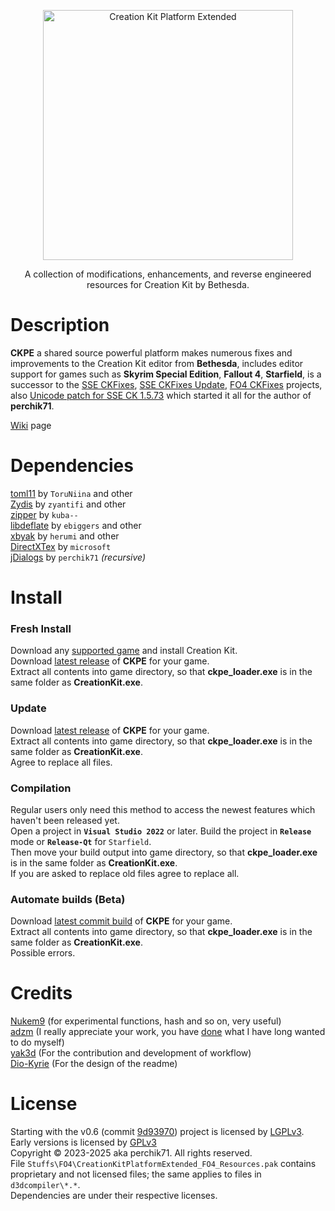 <p align="center">
  <img src="https://github.com/Perchik71/Creation-Kit-Platform-Extended/blob/master/Resources/logo.png" alt="Creation Kit Platform Extended" border="0" width="400px">
</p>
<p align="center">
  A collection of modifications, enhancements, and reverse engineered resources for Creation Kit by Bethesda.
</p>

# Description
**CKPE** a shared source powerful platform makes numerous fixes and improvements to the Creation Kit editor from **Bethesda**, includes editor support for games such as **Skyrim Special Edition**, **Fallout 4**, **Starfield**, is a successor to the [SSE CKFixes](https://github.com/Nukem9/skyrimse-test), [SSE CKFixes Update](https://github.com/Perchik71/SkyrimSETest), [FO4 CKFixes](https://github.com/Perchik71/Fallout4Test) projects, also [Unicode patch for SSE CK 1.5.73](https://github.com/Perchik71/usse_test) which started it all for the author of **perchik71**.  

[Wiki](https://github.com/Perchik71/Creation-Kit-Platform-Extended/wiki) page  

# Dependencies
[toml11](https://github.com/ToruNiina/toml11) by `ToruNiina` and other  
[Zydis](https://github.com/zyantific/zydis.git) by `zyantifi` and other  
[zipper](https://github.com/kuba--/zip.git) by `kuba--`  
[libdeflate](https://github.com/ebiggers/libdeflate.git) by `ebiggers` and other  
[xbyak](https://github.com/herumi/xbyak.git) by `herumi` and other    
[DirectXTex](https://github.com/microsoft/DirectXTex.git) by `microsoft`  
[jDialogs](https://github.com/Perchik71/jDialogs.git) by `perchik71` *(recursive)*

# Install
### Fresh Install
Download any [supported game](https://github.com/Perchik71/Creation-Kit-Platform-Extended/wiki#brief) and install Creation Kit.  
Download [latest release](https://github.com/Perchik71/Creation-Kit-Platform-Extended/releases) of **CKPE** for your game.  
Extract all contents into game directory, so that **ckpe_loader.exe** is in the same folder as **CreationKit.exe**.
### Update
Download [latest release](https://github.com/Perchik71/Creation-Kit-Platform-Extended/releases) of **CKPE** for your game.  
Extract all contents into game directory, so that **ckpe_loader.exe** is in the same folder as **CreationKit.exe**.  
Agree to replace all files.
### Compilation
Regular users only need this method to access the newest features which haven't been released yet.  
Open a project in **`Visual Studio 2022`** or later. Build the project in **`Release`** mode or **`Release-Qt`** for `Starfield`.  
Then move your build output into game directory, so that **ckpe_loader.exe** is in the same folder as **CreationKit.exe**.  
If you are asked to replace old files agree to replace all.
### Automate builds (Beta)
Download [latest commit build](https://github.com/Perchik71/Creation-Kit-Platform-Extended/actions) of **CKPE** for your game.  
Extract all contents into game directory, so that **ckpe_loader.exe** is in the same folder as **CreationKit.exe**.  
Possible errors.

# Credits
[Nukem9](https://github.com/Nukem9) (for experimental functions, hash and so on, very useful)  
[adzm](https://github.com/adzm) (I really appreciate your work, you have [done](https://github.com/adzm/win32-custom-menubar-aero-theme) what I have long wanted to do myself)  
[yak3d](https://github.com/yak3d) (For the contribution and development of workflow)  
[Dio-Kyrie](https://github.com/Dio-Kyrie) (For the design of the readme)  

# License
Starting with the v0.6 (commit [9d93970](https://github.com/Perchik71/Creation-Kit-Platform-Extended/commit/9d93970cc3918099c895872d46a24aa29a34db11)) project is licensed by [LGPLv3](https://www.gnu.org/licenses/lgpl-3.0.html). <br />
Early versions is licensed by [GPLv3](https://www.gnu.org/licenses/gpl-3.0.html) <br />
Copyright © 2023-2025 aka perchik71. All rights reserved. <br />
File `Stuffs\FO4\CreationKitPlatformExtended_FO4_Resources.pak` contains proprietary and not licensed files; the same applies to files in `d3dcompiler\*.*`. <br />
Dependencies are under their respective licenses. 
